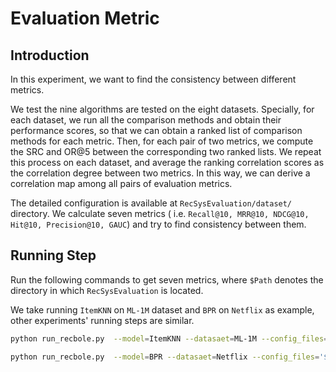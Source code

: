 # Evaluation Metric

## Introduction

In this experiment,  we want to find the consistency between different metrics. 

We test the nine algorithms are tested on the eight datasets. Specially, for each dataset, we run all the comparison methods and obtain their performance scores, so that we can obtain a ranked list of comparison methods for each metric. Then, for each pair of two metrics, we compute the SRC and OR@5 between the corresponding two ranked lists. We repeat this process on each dataset, and average the ranking correlation scores as the correlation degree between two metrics. In this way, we can derive a correlation map among all pairs of evaluation metrics.

The detailed configuration is available at `RecSysEvaluation/dataset/` directory. We calculate seven metrics ( i.e. `Recall@10, MRR@10, NDCG@10, Hit@10, Precision@10, GAUC`) and try to find consistency between them.

## Running Step

Run the following commands to get seven metrics, where `$Path` denotes the directory in which `RecSysEvaluation` is located.

We take running `ItemKNN` on `ML-1M` dataset and `BPR` on `Netflix` as example,  other experiments' running steps are similar.

```bash
python run_recbole.py  --model=ItemKNN --datasaet=ML-1M --config_files='$Path/RecSysEvaluation/dataset/ML-1M.yaml RecSysEvaluation/experiment/hyper_parameters/ML-1M/ItemKNN.yaml' --metrics='["Recall", "MRR","NDCG","Hit","Precision","MAP","GAUC"]'

python run_recbole.py  --model=BPR --datasaet=Netflix --config_files='$Path/RecSysEvaluation/dataset/Netflix.yaml RecSysEvaluation/experiment/hyper_parameters/Netflix/BPR.yaml' --metrics='["Recall", "MRR","NDCG","Hit","Precision","MAP","GAUC"]'
```









   

   

